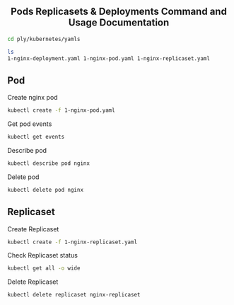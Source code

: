 <h2 align="center">
Pods Replicasets & Deployments Command and Usage Documentation
</h2>

```bash
cd ply/kubernetes/yamls
```
```bash
ls
1-nginx-deployment.yaml 1-nginx-pod.yaml 1-nginx-replicaset.yaml
```

Pod
---

Create nginx pod
```bash
kubectl create -f 1-nginx-pod.yaml 
```
Get pod events
```bash
kubectl get events 
```
Describe pod
```bash
kubectl describe pod nginx 
```
Delete pod
```bash
kubectl delete pod nginx
```

Replicaset
---------
Create Replicaset
```bash
kubectl create -f 1-nginx-replicaset.yaml
```
Check Replicaset status
```bash
kubectl get all -o wide
```
Delete Replicaset
```bash
kubectl delete replicaset nginx-replicaset
```

